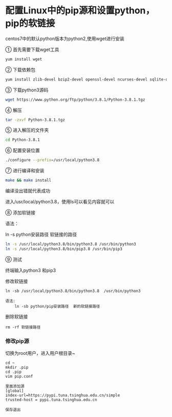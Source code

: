 # 配置Linux中的pip源和设置python，pip的软链接

centos7中的默认python版本为python2,使用wget进行安装

① 首先需要下载wget工具

```bash
yum install wget
```

② 下载依赖包

```bash
yum install zlib-devel bzip2-devel openssl-devel ncurses-devel sqlite-devel readline-devel tk-devel gcc make libffi-devel
```

③ 下载python3源码

```bash
wget https://www.python.org/ftp/python/3.8.1/Python-3.8.1.tgz
```

④ 解压

```bash
tar -zxvf Python-3.8.1.tgz  
```

⑤ 进入解压的文件夹

```bash
cd Python-3.8.1
```

⑥ 配置安装位置

```bash
./configure --prefix=/usr/local/python3.8
```

⑦ 进行编译和安装

```bash
make && make install 
```

编译没出错就代表成功

进入/usr/local/python3.8，使用ls可以看见内容就可以

⑧ 添加软链接

语法：

ln -s  python安装路径 软链接的路径

```bash
ln -s /usr/local/python3.8/bin/python3.8 /usr/bin/python3
ln -s /usr/local/python3.8/bin/pip3.8 /usr/bin/pip3 
```

⑨ 测试  

终端输入python3 和pip3

修改软链接

```
ln -sb /usr/local/python3.8/bin/python3.8  /usr/bin/python3

语法:
	ln -sb python/pip安装路径  新的软链接路径
```

删除软链接

```
rm -rf 软链接路径
```



### 修改pip源

切换为root用户，进入用户根目录~

```
cd ~
mkdir .pip
cd .pip
vim pip.conf

里面添加源
[global]
index-url=https://pypi.tuna.tsinghua.edu.cn/simple
trusted-host = pypi.tuna.tsinghua.edu.cn

保存退出
```

